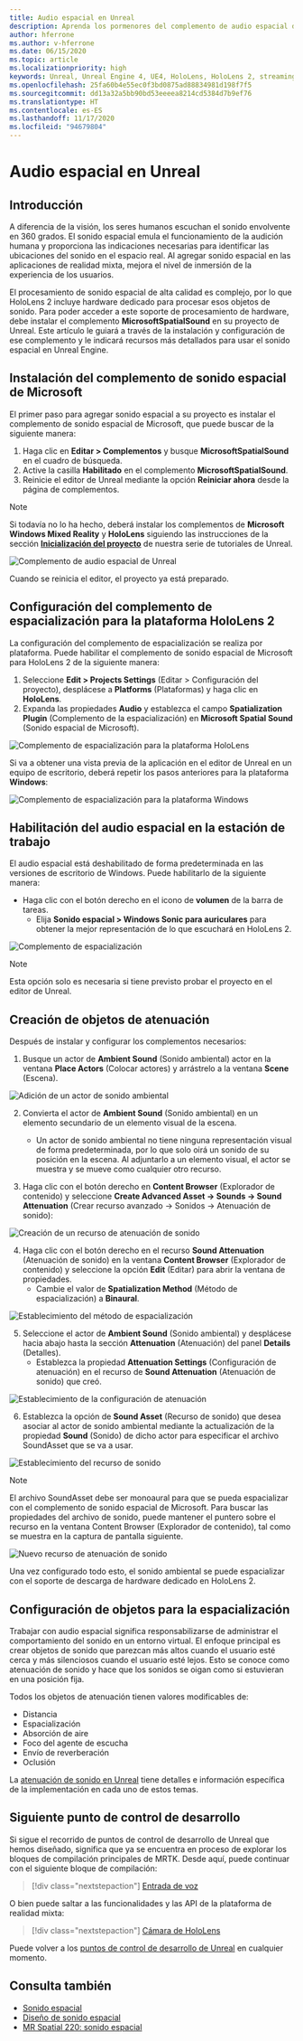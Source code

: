```yaml
---
title: Audio espacial en Unreal
description: Aprenda los pormenores del complemento de audio espacial de Unreal Engine.
author: hferrone
ms.author: v-hferrone
ms.date: 06/15/2020
ms.topic: article
ms.localizationpriority: high
keywords: Unreal, Unreal Engine 4, UE4, HoloLens, HoloLens 2, streaming, remoting, mixed reality, development, getting started, features, new project, emulator, documentation, guides, features, holograms, game development, mixed reality headset, windows mixed reality headset, virtual reality headset, spatial audio
ms.openlocfilehash: 25fa60b4e55ec0f3bd0875ad88834981d198f7f5
ms.sourcegitcommit: dd13a32a5bb90bd53eeeea8214cd5384d7b9ef76
ms.translationtype: HT
ms.contentlocale: es-ES
ms.lasthandoff: 11/17/2020
ms.locfileid: "94679804"
---
```

# <a name="spatial-audio-in-unreal"></a>Audio espacial en Unreal

## <a name="overview"></a>Introducción

A diferencia de la visión, los seres humanos escuchan el sonido envolvente en 360 grados. El sonido espacial emula el funcionamiento de la audición humana y proporciona las indicaciones necesarias para identificar las ubicaciones del sonido en el espacio real. Al agregar sonido espacial en las aplicaciones de realidad mixta, mejora el nivel de inmersión de la experiencia de los usuarios.  

El procesamiento de sonido espacial de alta calidad es complejo, por lo que HoloLens 2 incluye hardware dedicado para procesar esos objetos de sonido.  Para poder acceder a este soporte de procesamiento de hardware, debe instalar el complemento **MicrosoftSpatialSound** en su proyecto de Unreal. Este artículo le guiará a través de la instalación y configuración de ese complemento y le indicará recursos más detallados para usar el sonido espacial en Unreal Engine.

## <a name="installing-the-microsoft-spatial-sound-plugin"></a>Instalación del complemento de sonido espacial de Microsoft

El primer paso para agregar sonido espacial a su proyecto es instalar el complemento de sonido espacial de Microsoft, que puede buscar de la siguiente manera:

1. Haga clic en **Editar > Complementos** y busque **MicrosoftSpatialSound** en el cuadro de búsqueda.
2. Active la casilla **Habilitado** en el complemento **MicrosoftSpatialSound**.
3. Reinicie el editor de Unreal mediante la opción **Reiniciar ahora** desde la página de complementos.

> [!NOTE]
> Si todavía no lo ha hecho, deberá instalar los complementos de **Microsoft Windows Mixed Reality** y **HoloLens** siguiendo las instrucciones de la sección **[Inicialización del proyecto](tutorials/unreal-uxt-ch2.md)** de nuestra serie de tutoriales de Unreal.

![Complemento de audio espacial de Unreal](images/unreal-spatial-audio-img-01.png)

Cuando se reinicia el editor, el proyecto ya está preparado.


## <a name="setting-the-spatialization-plugin-for-hololens-2-platform"></a>Configuración del complemento de espacialización para la plataforma HoloLens 2
La configuración del complemento de espacialización se realiza por plataforma.  Puede habilitar el complemento de sonido espacial de Microsoft para HoloLens 2 de la siguiente manera:
1. Seleccione **Edit > Projects Settings** (Editar > Configuración del proyecto), desplácese a **Platforms** (Plataformas) y haga clic en **HoloLens**.
2. Expanda las propiedades **Audio** y establezca el campo **Spatialization Plugin** (Complemento de la espacialización) en **Microsoft Spatial Sound** (Sonido espacial de Microsoft).

![Complemento de espacialización para la plataforma HoloLens](images/unreal-spatial-audio-img-02.png)

Si va a obtener una vista previa de la aplicación en el editor de Unreal en un equipo de escritorio, deberá repetir los pasos anteriores para la plataforma **Windows**:

![Complemento de espacialización para la plataforma Windows](images/unreal-spatial-audio-img-05.png)

## <a name="enabling-spatial-audio-on-your-workstation"></a>Habilitación del audio espacial en la estación de trabajo
El audio espacial está deshabilitado de forma predeterminada en las versiones de escritorio de Windows. Puede habilitarlo de la siguiente manera:
* Haga clic con el botón derecho en el icono de **volumen** de la barra de tareas.
    + Elija **Sonido espacial > Windows Sonic para auriculares** para obtener la mejor representación de lo que escuchará en HoloLens 2.

![Complemento de espacialización](images/unreal-spatial-audio-img-04.png)

> [!NOTE]
>Esta opción solo es necesaria si tiene previsto probar el proyecto en el editor de Unreal.

## <a name="creating-attenuation-objects"></a>Creación de objetos de atenuación
Después de instalar y configurar los complementos necesarios:
1. Busque un actor de **Ambient Sound** (Sonido ambiental) actor en la ventana **Place Actors** (Colocar actores) y arrástrelo a la ventana **Scene** (Escena).

![Adición de un actor de sonido ambiental](images/unreal-spatial-audio-img-07.png)

2. Convierta el actor de **Ambient Sound** (Sonido ambiental) en un elemento secundario de un elemento visual de la escena.
    * Un actor de sonido ambiental no tiene ninguna representación visual de forma predeterminada, por lo que solo oirá un sonido de su posición en la escena. Al adjuntarlo a un elemento visual, el actor se muestra y se mueve como cualquier otro recurso.

3.  Haga clic con el botón derecho en **Content Browser** (Explorador de contenido) y seleccione **Create Advanced Asset -> Sounds -> Sound Attenuation** (Crear recurso avanzado -> Sonidos -> Atenuación de sonido):

![Creación de un recurso de atenuación de sonido](images/unreal-spatial-audio-img-06.png)

4. Haga clic con el botón derecho en el recurso **Sound Attenuation** (Atenuación de sonido) en la ventana **Content Browser** (Explorador de contenido) y seleccione la opción **Edit** (Editar) para abrir la ventana de propiedades.
    * Cambie el valor de **Spatialization Method** (Método de espacialización) a **Binaural**.

![Establecimiento del método de espacialización](images/unreal-spatial-audio-img-03.png)

5. Seleccione el actor de **Ambient Sound** (Sonido ambiental) y desplácese hacia abajo hasta la sección **Attenuation** (Atenuación) del panel **Details** (Detalles).
    * Establezca la propiedad **Attenuation Settings** (Configuración de atenuación) en el recurso de **Sound Attenuation** (Atenuación de sonido) que creó.

![Establecimiento de la configuración de atenuación](images/unreal-spatial-audio-img-08.png)

6. Establezca la opción de **Sound Asset** (Recurso de sonido) que desea asociar al actor de sonido ambiental mediante la actualización de la propiedad **Sound** (Sonido) de dicho actor para especificar el archivo SoundAsset que se va a usar.

![Establecimiento del recurso de sonido](images/unreal-spatial-audio-img-09.png)

> [!NOTE]
> El archivo SoundAsset debe ser monoaural para que se pueda espacializar con el complemento de sonido espacial de Microsoft. Para buscar las propiedades del archivo de sonido, puede mantener el puntero sobre el recurso en la ventana Content Browser (Explorador de contenido), tal como se muestra en la captura de pantalla siguiente.

![Nuevo recurso de atenuación de sonido](images/unreal-spatial-audio-img-10.png)

Una vez configurado todo esto, el sonido ambiental se puede espacializar con el soporte de descarga de hardware dedicado en HoloLens 2.

## <a name="configuring-objects-for-spatialization"></a>Configuración de objetos para la espacialización
Trabajar con audio espacial significa responsabilizarse de administrar el comportamiento del sonido en un entorno virtual. El enfoque principal es crear objetos de sonido que parezcan más altos cuando el usuario esté cerca y más silenciosos cuando el usuario esté lejos. Esto se conoce como atenuación de sonido y hace que los sonidos se oigan como si estuvieran en una posición fija.

Todos los objetos de atenuación tienen valores modificables de:
* Distancia
* Espacialización
* Absorción de aire
* Foco del agente de escucha
* Envío de reverberación
* Oclusión

La [atenuación de sonido en Unreal](https://docs.unrealengine.com/Engine/Audio/DistanceModelAttenuation/index.html) tiene detalles e información específica de la implementación en cada uno de estos temas.

## <a name="next-development-checkpoint"></a>Siguiente punto de control de desarrollo

Si sigue el recorrido de puntos de control de desarrollo de Unreal que hemos diseñado, significa que ya se encuentra en proceso de explorar los bloques de compilación principales de MRTK. Desde aquí, puede continuar con el siguiente bloque de compilación:

> [!div class="nextstepaction"]
> [Entrada de voz](unreal-voice-input.md)

O bien puede saltar a las funcionalidades y las API de la plataforma de realidad mixta:

> [!div class="nextstepaction"]
> [Cámara de HoloLens](unreal-hololens-camera.md)

Puede volver a los [puntos de control de desarrollo de Unreal](unreal-development-overview.md#2-core-building-blocks) en cualquier momento.


## <a name="see-also"></a>Consulta también
* [Sonido espacial](https://docs.microsoft.com/windows/mixed-reality/spatial-sound)
* [Diseño de sonido espacial](https://docs.microsoft.com/windows/mixed-reality/spatial-sound-design)
* [MR Spatial 220: sonido espacial](https://docs.microsoft.com/windows/mixed-reality/holograms-220)
